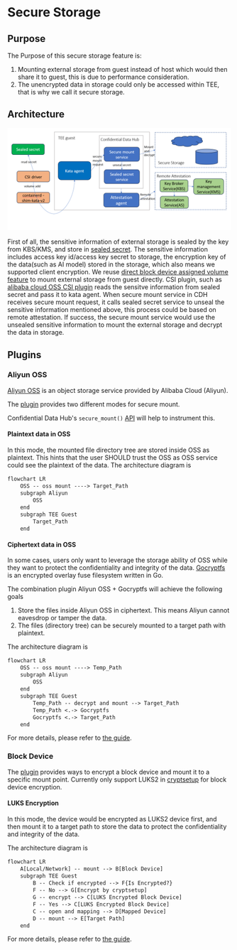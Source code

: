 # Secure Storage

## Purpose
The Purpose of this secure storage feature is:
1. Mounting external storage from guest instead of host which would then share it to guest, this is due to performance consideration.
2. The unencrypted data in storage could only be accessed within TEE, that is why we call it secure storage.

## Architecture
![architecture](./images/secure_storage.png)

First of all, the sensitive information of external storage is sealed by the key from KBS/KMS, and store in [sealed secret](https://github.com/confidential-containers/guest-components/blob/main/confidential-data-hub/docs/SEALED_SECRET.md). The sensitive information includes access key id/access key secret to storage, the encryption key of the data(such as AI model) stored in the storage, which also means we supported client encryption.
We reuse [direct block device assigned volume feature](https://github.com/kata-containers/kata-containers/blob/main/docs/design/direct-blk-device-assignment.md) to mount external storage from guest directly. CSI plugin, such as [alibaba cloud OSS CSI plugin](https://github.com/kubernetes-sigs/alibaba-cloud-csi-driver/blob/master/docs/oss.md) reads the sensitve information from sealed secret and pass it to kata agent. When secure mount service in CDH receives secure mount request, it calls sealed secret service to unseal the sensitive information mentioned above, this process could be based on remote attestation. If success, the secure mount service would use the unsealed sensitive information to mount the external storage and decrypt the data in storage.

## Plugins

### Aliyun OSS

[Aliyun OSS](https://www.alibabacloud.com/product/object-storage-service) is an object storage service provided by Alibaba Cloud (Aliyun).

The [plugin](../hub/src/storage/volume_type/aliyun) provides two different modes for secure mount.

Confidential Data Hub's `secure_mount()` [API](../hub/protos/api.proto) will help to instrument this.

#### Plaintext data in OSS

In this mode, the mounted file directory tree are stored inside OSS as plaintext. This hints that the user SHOULD trust the OSS as OSS service could see the plaintext of the data.
The architecture diagram is

```mermaid
flowchart LR
    OSS -- oss mount ----> Target_Path
    subgraph Aliyun
        OSS
    end
    subgraph TEE Guest
        Target_Path
    end
```

#### Ciphertext data in OSS

In some cases, users only want to leverage the storage ability of OSS while they want to protect the confidentiality and integrity of the data.
[Gocryptfs](https://nuetzlich.net/gocryptfs/) is an encrypted overlay fuse filesystem written in Go.

The combination plugin Aliyun OSS + Gocryptfs will achieve the following goals
1. Store the files inside Aliyun OSS in ciphertext. This means Aliyun cannot eavesdrop or tamper the data.
2. The files (directory tree) can be securely mounted to a target path with plaintext.

The architecture diagram is

```mermaid
flowchart LR
    OSS -- oss mount ----> Temp_Path
    subgraph Aliyun
        OSS
    end
    subgraph TEE Guest
        Temp_Path -- decrypt and mount --> Target_Path
        Temp_Path <.-> Gocryptfs
        Gocryptfs <.-> Target_Path
    end
```

For more details, please refer to [the guide](use-cases/secure-mount-with-aliyun-oss.md).

### Block Device

The [plugin](../hub/src/storage/volume_type/blockdevice) provides ways to encrypt a block device and mount it to a specific mount point. Currently only support LUKS2 in [cryptsetup](https://gitlab.com/cryptsetup/cryptsetup/) for block device encryption.

#### LUKS Encryption

In this mode, the device would be encrypted as LUKS2 device first, and then mount it to a target path to store the data to protect the confidentiality and integrity of the data.

The architecture diagram is

```mermaid
flowchart LR
    A[Local/Network] -- mount --> B[Block Device]
    subgraph TEE Guest
        B -- Check if encrypted --> F{Is Encrypted?}
        F -- No --> G[Encrypt by cryptsetup]
        G -- encrypt --> C[LUKS Encrypted Block Device]
        F -- Yes --> C[LUKS Encrypted Block Device]
        C -- open and mapping --> D[Mapped Device]
        D -- mount --> E[Target Path]
    end
```

For more details, please refer to [the guide](use-cases/secure-mount-with-block-device.md).
